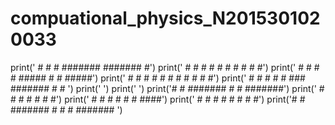# compuational_physics_N2015301020033
print('     #       #          #           #######  #######      #')
print('    # #     # #        # #             #        #        # #')
print('   #   #   #   #      #####            #        #       #####')
print('  #     # #     #    #     #         # #        #      #     #')
print(' #       #       #  #       #        ###     #######  #       # ')
print('                                                                    ')
print('                                                                  ')
print('#     #  #######  #      #  #######')
print('  # #       #     # #    #  #')
print('   #        #     #  #   #  #  ####')
print('  # #       #     #   #  #  #     #')
print('#     #  #######  #    # #  ####### ')
